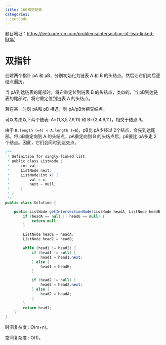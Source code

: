 ```yaml
---
title: 160相交链表
categories: 
- LeetCode
---
```


题目地址：https://leetcode-cn.com/problems/intersection-of-two-linked-lists/

# 双指针

创建两个指针 pA 和 pB，分别初始化为链表 A 和 B 的头结点。然后让它们向后逐结点遍历。

当 pA到达链表的尾部时，将它重定位到链表 B 的头结点，类似的，当 pB到达链表的尾部时，将它重定位到链表 A 的头结点。

若在某一时刻 pA和 pB 相遇，则 pA/pB为相交结点。

可以考虑以下两个链表: A={1,3,5,7,9,11} 和 B={2,4,9,11}，相交于结点 9。 

由于 `B.length (=4) < A.length (=6`)，pB比 pA少经过 2个结点，会先到达尾部。将 pB重定向到 A 的头结点，pA重定向到 B 的头结点后，pB要比 pA多走 2 个结点。因此，它们会同时到达交点。

```java
/**
 * Definition for singly-linked list.
 * public class ListNode {
 *     int val;
 *     ListNode next;
 *     ListNode(int x) {
 *         val = x;
 *         next = null;
 *     }
 * }
 */
public class Solution {

    public ListNode getIntersectionNode(ListNode headA, ListNode headB) {
        if (headA == null || headB == null) {
            return null;
        }

        ListNode head1 = headA;
        ListNode head2 = headB;

        while (head1 != head2) {
            if (head1 != null) {
                head1 = head1.next;
            } else {
                head1 = headB;
            }

            if (head2 != null) {
                head2 = head2.next;
            } else {
                head2 = headA;
            }
        }
        return head1;
    }
}
```

时间复杂度 : O(m+n)。

空间复杂度 : O(1)。